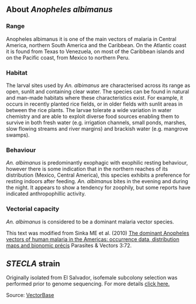 About *Anopheles albimanus*
---------------------------

### Range

Anopheles albimanus it is one of the main vectors of malaria in Central
America, northern South America and the Caribbean. On the Atlantic coast
it is found from Texas to Venezuela, on most of the Caribbean islands
and on the Pacific coast, from Mexico to northern Peru.

### Habitat

The larval sites used by *An. albimanus* are characterised across its
range as open, sunlit and containing clear water. The species can be
found in natural and man-made habitats where these characteristics
exist. For example, it occurs in recently planted rice fields, or in
older fields with sunlit areas in between the rice plants. The larvae
tolerate a wide variation in water chemistry and are able to exploit
diverse food sources enabling them to survive in both fresh water (e.g.
irrigation channels, small ponds, marshes, slow flowing streams and
river margins) and brackish water (e.g. mangrove swamps).

### Behaviour

*An. albimanus* is predominantly exophagic with exophilic resting
behaviour, however there is some indication that in the northern reaches
of its distribution (Mexico, Central America), this species exhibits a
preference for resting indoors after feeding. *An. albimanus* bites in
the evening and during the night. It appears to show a tendency for
zoophily, but some reports have indicated anthropophillic activity.

### Vectorial capacity

*An. albimanus* is considered to be a dominant malaria vector species.

This text was modified from Sinka ME et al. (2010) [The dominant
Anopheles vectors of human malaria in the Americas: occurrence data,
distribution maps and bionomic
précis](http://www.parasitesandvectors.com/content/3/1/72) Parasites &
Vectors 3:72.

*STECLA* strain
---------------

Originally isolated from El Salvador, isofemale subcolony selection was
performed prior to genome sequencing. For more details [click
here.](http://www.mr4.org/MR4ReagentsSearch/livingMosquitoes/MRA-126.aspx)

Source:
[VectorBase](https://www.vectorbase.org/organisms/anopheles-albimanus "Tendency to inhabit/rest in outdoor areas.")
